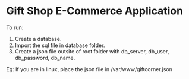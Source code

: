 # Gift Shop E-Commerce Application

To run:

1. Create a database.
2. Import the sql file in database folder.
3. Create a json file outsite of root folder with db_server, db_user, db_password, db_name.

Eg: If you are in linux, place the json file in /var/www/giftcorner.json
